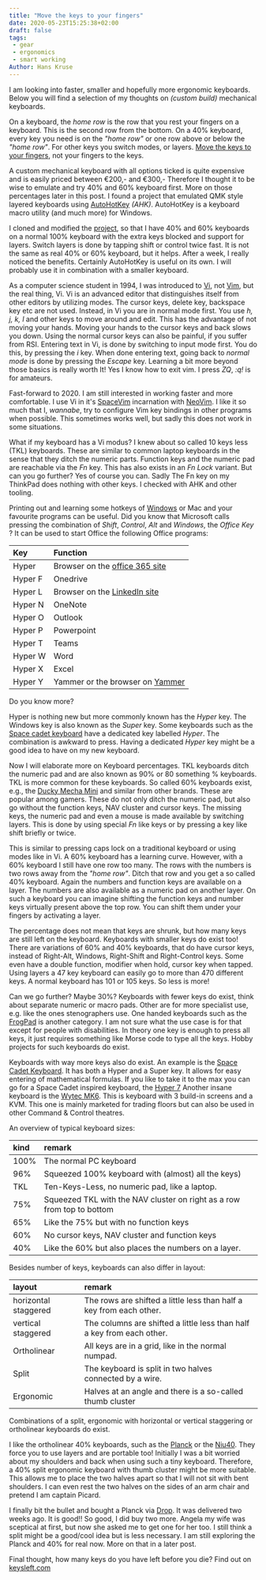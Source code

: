 ```yaml
---
title: "Move the keys to your fingers"
date: 2020-05-23T15:25:38+02:00
draft: false
tags:
 - gear
 - ergonomics
 - smart working
Author: Hans Kruse
---
```

I am looking into faster, smaller and hopefully more ergonomic keyboards.
Below you will find a selection of my thoughts on _(custom build)_ mechanical keyboards.

 <!--more-->

On a keyboard, the _home row_ is the row that you rest your fingers on a keyboard.
This is the second row from the bottom. On a 40% keyboard, every key you need is
on the _"home row"_ or one row above or below the _"home row"_. For other keys you switch modes,
or layers. [Move the keys to your fingers](https://www.youtube.com/watch?v=AKGXZ1ReU54),
not your fingers to the keys.

A custom mechanical keyboard with all options ticked is quite expensive and is easily priced between €200,-
and €300,- Therefore I thought it to be wise to emulate and try 40% and 60% keyboard first. More on those percentages later in this post.  I found a project that emulated QMK style layered keyboards using
[AutoHotKey](https://www.autohotkey.com/) _(AHK)_. AutoHotKey is a keyboard macro utility
(and much more) for Windows.

I cloned and modified the [project](https://github.com/nicenemo/AutoHotkey), so that I have 40% and 60%
keyboards on a normal 100% keyboard with the extra keys blocked and support for layers.
Switch layers is done by tapping shift or control twice fast.
It is not the same as real 40% or 60% keyboard, but it helps.
After a week, I really noticed the benefits.
Certainly AutoHotKey is useful on its own. I will probably use it in combination with a smaller keyboard.

As a computer science student in 1994, I was introduced to [Vi](https://en.wikipedia.org/wiki/Vi),
not [Vim](https://vim.org), but the real thing, Vi.
Vi is an advanced editor that distinguishes itself from other editors by utilizing modes.
The cursor keys, delete key, backspace key etc are not used. Instead, in Vi you are in normal mode first.
You use _h, j, k, l_ and other keys to move around and edit.
This has the advantage of not moving your hands.
Moving your hands to the cursor keys and back slows you down.
Using the normal cursor keys can also be painful, if you suffer from RSI.
Entering text in Vi, is done by switching to input mode first.
You do this, by pressing the _i_ key. When done entering text, going back to _normal mode_ is done by
pressing the _Escape_ key. Learning a bit more beyond those basics is really worth It! Yes I know how to exit vim. I press _ZQ_, _:q!_ is for amateurs.

Fast-forward to 2020. I am still interested in working faster and more comfortable. I use Vi in it's
[SpaceVim](https://spacevim.org/) incarnation with [NeoVim](https://neovim.io/). I like it so much that I,
_wannabe_, try to configure Vim key bindings in other programs when possible. This sometimes works well,
but sadly this does not work in some situations.

What if my keyboard has a Vi modus? I knew about so called 10 keys less (TKL) keyboards.
These are similar to common laptop keyboards in the sense that they ditch the numeric parts.
Function keys and the numeric pad are reachable via the _Fn_ key.
This has also exists in an _Fn Lock_ variant. But can you go further? Yes of course you can.
Sadly The Fn key on my ThinkPad does nothing with other keys. I checked with AHK and other tooling.

Printing out and learning some hotkeys of
[Windows](https://www.hanselman.com/blog/CollectingWindows10AnniversaryEditionKeyboardShortcuts.aspx)
or Mac and your favourite programs can be useful.
Did you know that Microsoft calls pressing the combination of _Shift_, _Control_, _Alt_ and _Windows_,
the _Office Key_ ? It can be used to start Office the following Office programs:

|Key      | Function                                                                               |
|:--------|:---------------------------------------------------------------------------------------|
| Hyper   | Browser on the [office 365 site](https://www.office.com/?from=OfficeKey)               |
| Hyper F | Onedrive                                                                               |
| Hyper L | Browser on the [LinkedIn site](https://www.linkedin.com/feed/?trk=Officekey)           |
| Hyper N | OneNote                                                                                |
| Hyper O | Outlook                                                                                |
| Hyper P | Powerpoint                                                                             |
| Hyper T | Teams                                                                                  |
| Hyper W | Word                                                                                   |
| Hyper X | Excel                                                                                  |
| Hyper Y | Yammer or the browser on [Yammer](https://www.yammer.com/)                             |

Do you know more?

Hyper is nothing new but more commonly known has the _Hyper_ key.
The Windows key is also known as the _Super_ key.
Some keyboards such as the [Space cadet keyboard](https://en.wikipedia.org/wiki/Space-cadet_keyboard)
have a dedicated key labelled _Hyper_. The combination is awkward to press. Having a dedicated _Hyper_ key might be a good idea to have on my new keyboard.

Now I will elaborate more on Keyboard percentages. TKL keyboards ditch the numeric pad and are also known as 90% or 80 something % keyboards. TKL is more common for these keyboards. So called 60% keyboards exist,
e.g., the [Ducky Mecha Mini](https://www.duckychannel.com.tw/en/Ducky-Mecha-Mini)
and similar from other brands. These are popular among gamers. These do not only ditch the numeric pad,
but also go without the function keys, NAV cluster and cursor keys.
The missing keys, the numeric pad and even a mouse is made available by switching layers.
This is done by using special _Fn_ like keys or by pressing a key like shift briefly or twice.

This is similar to pressing caps lock on a traditional keyboard or using modes like in Vi.
A 60% keyboard has a learning curve. However, with a 60% keyboard I still have one row too many.
The rows with the numbers is two rows away from the _"home row"_. Ditch that row and you get a so called 40% keyboard. Again the numbers and function keys are available on a layer. The numbers are also available as a numeric pad on another layer. On such a keyboard you can imagine shifting the function keys and number keys virtually present above the top row. You can shift them under your fingers by activating a layer.

The percentage does not mean that keys are shrunk, but how many keys are still left on the keyboard. Keyboards with smaller keys do exist too!
There are variations of 60% and 40% keyboards, that do have cursor keys,
instead of Right-Alt, Windows, Right-Shift and Right-Control keys.
Some even have a double function, modifier when hold, cursor key when tapped.
Using layers a 47 key keyboard can easily go to more than 470 different keys.
A normal keyboard has 101 or 105 keys. So less is more!

Can we go further? Maybe 30%? Keyboards with fewer keys do exist,
think about separate numeric or macro pads. Other are for more specialist use,
e.g. like the ones stenographers use.
One handed keyboards such as the [FrogPad](https://en.wikipedia.org/wiki/FrogPad) is another category.
I am not sure what the use case is for that except for people with disabilities.
In theory one key is enough to press all keys, it just requires something like Morse code to type all the keys. Hobby projects for such keyboards do exist.

Keyboards with way more keys also do exist. An example is the [Space Cadet Keyboard](https://en.wikipedia.org/wiki/Space-cadet_keyboard).
It has both a Hyper and a Super key. It allows for easy entering of mathematical formulas.
If you like to take it to the max you can go for a Space Cadet inspired keyboard,
the [Hyper 7](http://xahlee.info/kbd/hyper_7_keyboard.html)
Another insane keyboard is the [Wytec MK6](https://www.youtube.com/watch?v=1FHkQpYBygE).
This is keyboard with 3 build-in screens and a KVM. This one is mainly marketed for trading floors but can also be used in other Command & Control theatres.

An overview of typical keyboard sizes:

| kind | remark                                                                 |
| :--- | :--------------------------------------------------------------------- |
| 100% | The normal PC keyboard                                                 |
| 96%  | Squeezed 100% keyboard with (almost) all the keys)                     |
| TKL  | Ten-Keys-Less, no numeric pad, like a laptop.                          |
| 75%  | Squeezed TKL with the NAV cluster on right as a row from top to bottom |
| 65%  | Like the 75% but with no function keys                                 |
| 60%  | No cursor keys, NAV cluster and function keys                          |
| 40%  | Like the 60% but also places the numbers on a layer.                   |

Besides number of keys, keyboards can also differ in layout:

| layout               | remark                                                                 |
| :------------------- | :--------------------------------------------------------------------- |
| horizontal staggered | The rows are shifted a little less than half a key from each other.    |
| vertical staggered   | The columns are shifted a little less than half a key from each other. |
| Ortholinear          | All keys are in a grid, like in the normal numpad.                     |
| Split                | The keyboard is split in two halves connected by a wire.               |
| Ergonomic            | Halves at an angle and there is a so-called thumb cluster              |

Combinations of a split, ergonomic with horizontal or vertical staggering or ortholinear keyboards do exist.

I like the ortholinear 40% keyboards, such as the [Planck](https://ergodox-ez.com/pages/planck) or the [Niu40](https://kbdfans.com/products/fully-assembled-niu40-mechanical-keyboard). They force you to use layers and are portable too!
Initially I was a bit worried about my shoulders and back when using such a tiny keyboard.
Therefore, a 40% split ergonomic keyboard with thumb cluster might be more suitable. This allows me to place the two halves apart so that I will not sit with bent shoulders. I can even rest the two halves on the sides of an arm chair and pretend I am captain Picard.

I finally bit the bullet and bought a Planck via [Drop](https://drop.com/?referer=MEXT6P).
It was delivered two weeks ago. It is good!! So good, I did buy two more.
Angela my wife was sceptical at first, but now she asked me to get one for her too.
I still think a split might be a good/cool idea but is less necessary.
I am still exploring the Planck and 40% for real now. More on that in a later post.

Final thought, how many keys do you have left before you die? Find out on [keysleft.com](https://keysleft.com/)
